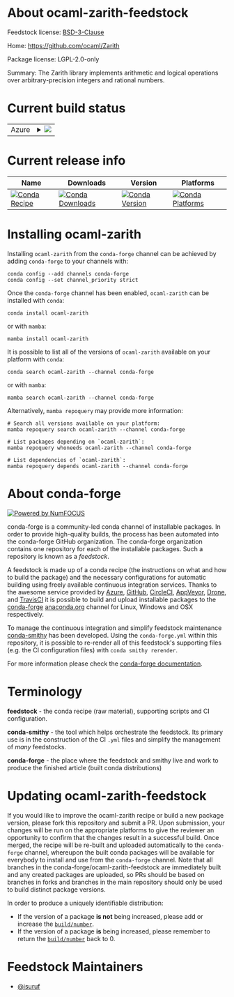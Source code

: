 About ocaml-zarith-feedstock
============================

Feedstock license: [BSD-3-Clause](https://github.com/conda-forge/ocaml-zarith-feedstock/blob/main/LICENSE.txt)

Home: https://github.com/ocaml/Zarith

Package license: LGPL-2.0-only

Summary: The Zarith library implements arithmetic and logical operations over arbitrary-precision integers and rational numbers.

Current build status
====================


<table>
    
  <tr>
    <td>Azure</td>
    <td>
      <details>
        <summary>
          <a href="https://dev.azure.com/conda-forge/feedstock-builds/_build/latest?definitionId=11572&branchName=main">
            <img src="https://dev.azure.com/conda-forge/feedstock-builds/_apis/build/status/ocaml-zarith-feedstock?branchName=main">
          </a>
        </summary>
        <table>
          <thead><tr><th>Variant</th><th>Status</th></tr></thead>
          <tbody><tr>
              <td>linux_64</td>
              <td>
                <a href="https://dev.azure.com/conda-forge/feedstock-builds/_build/latest?definitionId=11572&branchName=main">
                  <img src="https://dev.azure.com/conda-forge/feedstock-builds/_apis/build/status/ocaml-zarith-feedstock?branchName=main&jobName=linux&configuration=linux%20linux_64_" alt="variant">
                </a>
              </td>
            </tr><tr>
              <td>osx_64</td>
              <td>
                <a href="https://dev.azure.com/conda-forge/feedstock-builds/_build/latest?definitionId=11572&branchName=main">
                  <img src="https://dev.azure.com/conda-forge/feedstock-builds/_apis/build/status/ocaml-zarith-feedstock?branchName=main&jobName=osx&configuration=osx%20osx_64_" alt="variant">
                </a>
              </td>
            </tr>
          </tbody>
        </table>
      </details>
    </td>
  </tr>
</table>

Current release info
====================

| Name | Downloads | Version | Platforms |
| --- | --- | --- | --- |
| [![Conda Recipe](https://img.shields.io/badge/recipe-ocaml--zarith-green.svg)](https://anaconda.org/conda-forge/ocaml-zarith) | [![Conda Downloads](https://img.shields.io/conda/dn/conda-forge/ocaml-zarith.svg)](https://anaconda.org/conda-forge/ocaml-zarith) | [![Conda Version](https://img.shields.io/conda/vn/conda-forge/ocaml-zarith.svg)](https://anaconda.org/conda-forge/ocaml-zarith) | [![Conda Platforms](https://img.shields.io/conda/pn/conda-forge/ocaml-zarith.svg)](https://anaconda.org/conda-forge/ocaml-zarith) |

Installing ocaml-zarith
=======================

Installing `ocaml-zarith` from the `conda-forge` channel can be achieved by adding `conda-forge` to your channels with:

```
conda config --add channels conda-forge
conda config --set channel_priority strict
```

Once the `conda-forge` channel has been enabled, `ocaml-zarith` can be installed with `conda`:

```
conda install ocaml-zarith
```

or with `mamba`:

```
mamba install ocaml-zarith
```

It is possible to list all of the versions of `ocaml-zarith` available on your platform with `conda`:

```
conda search ocaml-zarith --channel conda-forge
```

or with `mamba`:

```
mamba search ocaml-zarith --channel conda-forge
```

Alternatively, `mamba repoquery` may provide more information:

```
# Search all versions available on your platform:
mamba repoquery search ocaml-zarith --channel conda-forge

# List packages depending on `ocaml-zarith`:
mamba repoquery whoneeds ocaml-zarith --channel conda-forge

# List dependencies of `ocaml-zarith`:
mamba repoquery depends ocaml-zarith --channel conda-forge
```


About conda-forge
=================

[![Powered by
NumFOCUS](https://img.shields.io/badge/powered%20by-NumFOCUS-orange.svg?style=flat&colorA=E1523D&colorB=007D8A)](https://numfocus.org)

conda-forge is a community-led conda channel of installable packages.
In order to provide high-quality builds, the process has been automated into the
conda-forge GitHub organization. The conda-forge organization contains one repository
for each of the installable packages. Such a repository is known as a *feedstock*.

A feedstock is made up of a conda recipe (the instructions on what and how to build
the package) and the necessary configurations for automatic building using freely
available continuous integration services. Thanks to the awesome service provided by
[Azure](https://azure.microsoft.com/en-us/services/devops/), [GitHub](https://github.com/),
[CircleCI](https://circleci.com/), [AppVeyor](https://www.appveyor.com/),
[Drone](https://cloud.drone.io/welcome), and [TravisCI](https://travis-ci.com/)
it is possible to build and upload installable packages to the
[conda-forge](https://anaconda.org/conda-forge) [anaconda.org](https://anaconda.org/)
channel for Linux, Windows and OSX respectively.

To manage the continuous integration and simplify feedstock maintenance
[conda-smithy](https://github.com/conda-forge/conda-smithy) has been developed.
Using the ``conda-forge.yml`` within this repository, it is possible to re-render all of
this feedstock's supporting files (e.g. the CI configuration files) with ``conda smithy rerender``.

For more information please check the [conda-forge documentation](https://conda-forge.org/docs/).

Terminology
===========

**feedstock** - the conda recipe (raw material), supporting scripts and CI configuration.

**conda-smithy** - the tool which helps orchestrate the feedstock.
                   Its primary use is in the construction of the CI ``.yml`` files
                   and simplify the management of *many* feedstocks.

**conda-forge** - the place where the feedstock and smithy live and work to
                  produce the finished article (built conda distributions)


Updating ocaml-zarith-feedstock
===============================

If you would like to improve the ocaml-zarith recipe or build a new
package version, please fork this repository and submit a PR. Upon submission,
your changes will be run on the appropriate platforms to give the reviewer an
opportunity to confirm that the changes result in a successful build. Once
merged, the recipe will be re-built and uploaded automatically to the
`conda-forge` channel, whereupon the built conda packages will be available for
everybody to install and use from the `conda-forge` channel.
Note that all branches in the conda-forge/ocaml-zarith-feedstock are
immediately built and any created packages are uploaded, so PRs should be based
on branches in forks and branches in the main repository should only be used to
build distinct package versions.

In order to produce a uniquely identifiable distribution:
 * If the version of a package **is not** being increased, please add or increase
   the [``build/number``](https://docs.conda.io/projects/conda-build/en/latest/resources/define-metadata.html#build-number-and-string).
 * If the version of a package **is** being increased, please remember to return
   the [``build/number``](https://docs.conda.io/projects/conda-build/en/latest/resources/define-metadata.html#build-number-and-string)
   back to 0.

Feedstock Maintainers
=====================

* [@isuruf](https://github.com/isuruf/)

